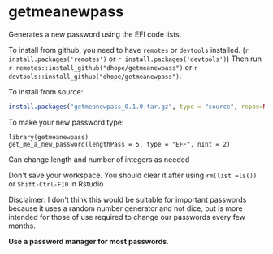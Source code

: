 # getmeanewpass
Generates a new password using the EFI code lists.

To install from github, you need to have `remotes` or `devtools` installed. (`r install.packages('remotes')` or `r install.packages('devtools')`)
Then run `r remotes::install_github("dhope/getmeanewpass")` or `r devtools::install_github("dhope/getmeanewpass")`.

To install from source:
```r
install.packages("getmeanewpass_0.1.0.tar.gz", type = "source", repos=NULL)
```



To make your new password type:
```{r}
library(getmeanewpass)
get_me_a_new_password(lengthPass = 5, type = "EFF", nInt = 2)
```


Can change length and number of integers as needed

Don't save your workspace. You should clear it after using `rm(list =ls())` or `Shift-Ctrl-F10` in Rstudio


Disclaimer: I don't think this would be suitable for important passwords because it uses a random number generator and not dice, 
but is more intended for those of use required to change our passwords every few months.

**Use a password manager for most passwords**. 
